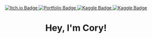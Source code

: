 
<div id="badges" align="center" >
  <a href="https://nelsoncory.itch.io/">
    <img src="https://img.shields.io/badge/Itch.io-FA5C5C?style=for-the-badge&logo=itch.io&logoColor=white" alt="Itch.io Badge"/>
  </a>
<a href="https://nelsoncory.com/">
    <img src="https://img.shields.io/badge/Resume-purple?style=for-the-badge&logo=windowsterminal&logoColor=white" alt="Portfolio Badge"/>
  </a>
<a href="https://www.kaggle.com/corynelson">
    <img src="https://img.shields.io/badge/Kaggle-20BEFF?style=for-the-badge&logo=kaggle&logoColor=white" alt="Kaggle Badge"/>
  </a>
<a href="https://www.linkedin.com/in/-nelsoncory/">
    <img src="https://img.shields.io/badge/linkedin-0A66C2?style=for-the-badge&logo=linkedin&logoColor=white" alt="Kaggle Badge"/>
  </a>
</div>
<div align="center">
<h1> Hey, I'm Cory!</h1>
</div>





<!--
**NelsonCory/nelsoncory** is a ✨ _special_ ✨ repository because its `README.md` (this file) appears on your GitHub profile.
https://simpleicons.org/?q=kaggle
https://shields.io/badges/static-badge
Here are some ideas to get you started:

- 🔭 I’m currently working on ...
- 🌱 I’m currently learning ...
- 👯 I’m looking to collaborate on ...
- 🤔 I’m looking for help with ...
- 💬 Ask me about ...
- 📫 How to reach me: ...
- 😄 Pronouns: ...
- ⚡ Fun fact: ...
-->
